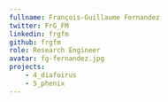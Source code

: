 ```yaml
---
fullname: François-Guillaume Fernandez
twitter: FrG_FM
linkedin: frgfm
github: frgfm
role: Research Engineer
avatar: fg-fernandez.jpg
projects:
    - 4_diafoirus
    - 5_phenix
---
```

